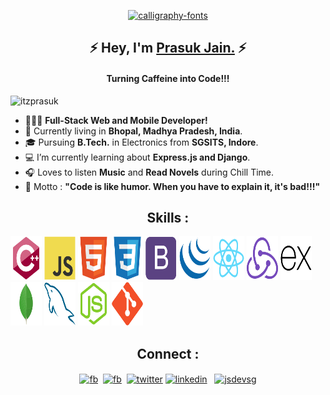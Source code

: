 <p align="center">
  <a href="https://fontmeme.com/calligraphy-fonts/">
    <img
      src="https://fontmeme.com/permalink/210417/4a6e2773fa02ee439a2b4aea4b85e4df.png"
      alt="calligraphy-fonts"
      border="0"
    />
  </a>
</p>
<h2 align="center">
  &#9889; Hey, I'm
  <a target="blank" href="https://itzprasuk.herokuapp.com/">Prasuk Jain.</a>
  &#9889;
</h2>
<h4 align="center">Turning Caffeine into Code!!!</h4>

<p align="left">
  <img
    src="https://komarev.com/ghpvc/?username=itzprasuk&style=plastic&color=green"
    alt="itzprasuk"
  />

  - &#128104;&#127995;&#8205;&#128187; **Full-Stack Web and Mobile Developer!**
  - &#128205; Currently living in **Bhopal, Madhya Pradesh, India**. 
  - &#x1f393; Pursuing **B.Tech.** in Electronics from **SGSITS, Indore**. 
  - &#128187; I’m currently learning about **Express.js and Django**. 
  - &#127911; Loves to listen **Music** and **Read Novels** during Chill Time. 
  - &#x1f3af; Motto : **"Code is like humor. When you have to explain it, it's bad!!!"**

  <!-- All skill images have been taken from https://github.com/devicons/devicon -->
</p>

<h2 align="center">Skills :</h2>
<p align="left">
  <img src="images/cplusplus-original.svg" height="70" width="50" />
  <img src="images/javascript-original.svg" height="70" width="50" />
  <img src="images/html5-original.svg" height="70" width="50" />
  <img src="images/css3-original.svg" height="70" width="50" />
  <img src="images/bootstrap-plain.svg" height="70" width="50" />
  <img src="images/jquery-original.svg" height="70" width="50" />
  <img src="images/react-original.svg" height="70" width="50" />
  <img src="images/redux-original.svg" height="70" width="50" />
  <img src="images/express-original.svg" height="70" width="50" />
  <img src="images/mongodb-original.svg" height="70" width="50" />
  <img src="images/mysql-original.svg" height="70" width="50" />
  <img src="images/nodejs-original.svg" height="70" width="50" />
  <img src="images/git-original.svg" height="70" width="50" />
</p>

<h2 align="center">Connect : </h2>
<p align="center">
  <a align="center" href="mailto:prasukjain4700@gmail.com" target="blank"
    ><img
      align="center"
      src="https://cdn.jsdelivr.net/npm/simple-icons@3.0.1/icons/gmail.svg"
      alt="fb"
      height="40"
      width="40" /></a
  >&nbsp;
  <a
    align="center"
    href="https://www.facebook.com/thereal.prasuk/"
    target="blank"
    ><img
      align="center"
      src="https://cdn.jsdelivr.net/npm/simple-icons@3.0.1/icons/facebook.svg"
      alt="fb"
      height="40"
      width="40" /></a
  >&nbsp;
  <a align="center" href="https://twitter.com/thereal_prasuk" target="blank"
    ><img
      align="center"
      src="https://cdn.jsdelivr.net/npm/simple-icons@3.0.1/icons/twitter.svg"
      alt="twitter"
      height="40"
      width="40"
  /></a>
  <a align="center" href="https://linkedin.com/in/prasukjain04" target="blank"
    ><img
      align="center"
      src="https://cdn.jsdelivr.net/npm/simple-icons@3.0.1/icons/linkedin.svg"
      alt="linkedin"
      height="40"
      width="40"
  /></a>
  &nbsp;
  <a align="center" href="https://instagram.com/thereal_prasuk" target="blank"
    ><img
      align="center"
      src="https://cdn.jsdelivr.net/npm/simple-icons@3.0.1/icons/instagram.svg"
      alt="jsdevsg"
      height="40"
      width="40"
  /></a>
</p>
